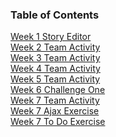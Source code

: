 
### Table of Contents
 [Week 1 Story Editor](./weekOne/story_editor.html) <br/>
 [Week 2 Team Activity](./weekTwo/ta02.html) <br/>
 [Week 3 Team Activity](./weekThree/ta03.html) <br/>
 [Week 4 Team Activity](./weekFour/ta04.html) <br/>
 [Week 5 Team Activity](./weekFive/hiking-complete.html)<br/>
 [Week 6 Challenge One](./weekSix/index.html)<br/>
 [Week 7 Team Activity](./weekSeven/hiking-complete.html)<br/>
 [Week 7 Ajax Exercise](./weekSeven/ajaxExercise/ajax.html)<br/>
[Week 7 To Do Exercise](./weekSeven/toDoExercise/todo.html)<br/>
